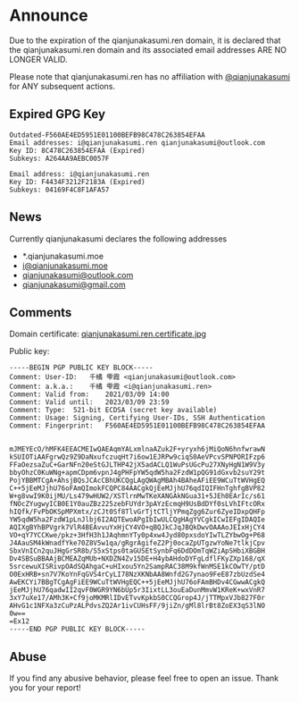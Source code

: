 # Announce

Due to the expiration of the qianjunakasumi.ren domain, it is declared that the qianjunakasumi.ren domain and its associated email addresses ARE NO LONGER VALID.

Please note that qianjunakasumi.ren has no affiliation with [@qianjunakasumi](https://github.com/qianjunakasumi) for ANY subsequent actions.

## Expired GPG Key

```text
Outdated-F560AE4ED5951E01100BEFB98C478C263854EFAA
Email addresses: i@qianjunakasumi.ren qianjunakasumi@outlook.com
Key ID: 8C478C263854EFAA (Expired)
Subkeys: A264AA9AEBC0057F

Email address: i@qianjunakasumi.ren
Key ID: F4434F3212F2183A (Expired)
Subkeys: 04169F4C8F1AFA57
```

## News

Currently qianjunakasumi declares the following addresses

- *.qianjunakasumi.moe
- i@qianjunakasumi.moe
- qianjunakasumi@outlook.com
- qianjunakasumi@gmail.com

## Comments

Domain certificate: [qianjunakasumi.ren.certificate.jpg](qianjunakasumi.ren.certificate.jpg)

Public key:

```text
-----BEGIN PGP PUBLIC KEY BLOCK-----
Comment: User-ID:	千橘 雫霞 <qianjunakasumi@outlook.com>
Comment: a.k.a.:	千橘 雫霞 <i@qianjunakasumi.ren>
Comment: Valid from:	2021/03/09 14:00
Comment: Valid until:	2023/03/09 23:59
Comment: Type:	521-bit ECDSA (secret key available)
Comment: Usage:	Signing, Certifying User-IDs, SSH Authentication
Comment: Fingerprint:	F560AE4ED5951E01100BEFB98C478C263854EFAA


mJMEYEcO/hMFK4EEACMEIwQAEAqmYALxmlnaAZuk2F+yryxh6jMiQoN6hnfwrawN
kSUIOTiAAFgrwQz9Z9DaNxufczuqHt7i6ow1EJRPw9ciqS0AeVPcvSPNPORIFzp6
FFaOezsaZuC+GarNFn20eStGJLTHP42jX5adACLQ1WuPsUGcPu27XNyHgN1W9V3y
bbyOhzC0KuWNg+apmCDpm6vpnJ4gPHFpYW5qdW5ha2FzdW1pQG91dGxvb2suY29t
PojYBBMTCgA+AhsjBQsJCAcCBhUKCQgLAgQWAgMBAh4BAheAFiEE9WCuTtWVHgEQ
C++5jEeMJjhU76oFAmQImokFCQPC84AACgkQjEeMJjhU76qdIQIFHnTghfgBVP82
W+g8vwI9K0ijMU/Ls479wHUW2/XSTlrnMwTKeXANGAkNGua31+5JEh0EArIc/s61
fNOcZYugwyICB0E1Y0auZBz225zebFUYdr3pAYzEcmqH9UsBdDYf0sLVhIFtcORx
hIQfk/FvPbOKSpMPXmtx/zCJt0Sf8TlvGrTjtCTljYPmqZgg6Zur6ZyeIDxpQHFp
YW5qdW5ha2FzdW1pLnJlbj6I2AQTEwoAPgIbIwULCQgHAgYVCgkICwIEFgIDAQIe
AQIXgBYhBPVgrk7VlR4BEAvvuYxHjCY4VO+qBQJkCJqJBQkDwvOAAAoJEIxHjCY4
VO+qY7YCCKwe/pkz+3HfH3h1JAqhmnYTy0p4xw4Jyd80pxsdoYIwTLZYbwOg+P68
J4AauSM4kWnadfYke70Z8V5w1qa/gRgrAgifeZ2Pj0ocaZpUTgzwYoNe7tlkjCpv
SbxVnICn2quJHgGrSR8b/S5xStps0taGUSEtSynbFq6DdDOmTqWZiApSHbiXBGBH
Dv4SBSuBBAAjBCMEAZqMUb+NXDZN4Zv15DE+H4ybAHdoDYFgLdflFKyZXp168/qX
5srcewuXISRivpOAdSQAhgaC+uHIxou5Yn2SampRAC38M9kfWnMSE1kCOwTY/ptD
O0ExHRB+sn7V7KoYnFqGVS4rCyLI78NzXKNbAA8Wnfd2G7ynao9FeE87zbUzdSe4
AwEKCYi7BBgTCgAgFiEE9WCuTtWVHgEQC++5jEeMJjhU76oFAmBHDv4CGwwACgkQ
jEeMJjhU76qadwII2qvF0WGR9YN6bUp5r3IixtLL3ouEaDunMmvW1KReK+wxVnR7
3xY7uXe17/AMh3K+Cf9joMKMRlIDvETvvKpkbS0CCQGrop4J/jTTMpxVJb827F0r
AHvG1c1NFXa3zCuPzALPdvsZQ2Ar1ivCUHsFF/9jiZn/gMl8lrBt8ZoEX3qS3lNO
0w==
=Ex12
-----END PGP PUBLIC KEY BLOCK-----
```

## Abuse

If you find any abusive behavior, please feel free to open an issue. Thank you for your report!
